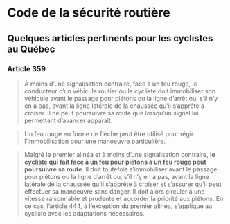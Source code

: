 # Code de la sécurité routière

## Quelques articles pertinents pour les cyclistes au Québec


### **Article 359**

>  À moins d’une signalisation contraire, face à un feu rouge, le conducteur d’un véhicule routier ou le cycliste doit immobiliser son véhicule avant le passage pour piétons ou la ligne d’arrêt ou, s’il n’y en a pas, avant la ligne latérale de la chaussée qu’il s’apprête à croiser. Il ne peut poursuivre sa route que lorsqu’un signal lui permettant d’avancer apparaît.

> Un feu rouge en forme de flèche peut être utilisé pour régir l’immobilisation pour une manoeuvre particulière.

> Malgré le premier alinéa et à moins d’une signalisation contraire, **le cycliste qui fait face à un feu pour piétons à un feu rouge peut poursuivre sa route**. Il doit toutefois s’immobiliser avant le passage pour piétons ou la ligne d’arrêt ou, s’il n’y en a pas, avant la ligne latérale de la chaussée qu’il s’apprête à croiser et s’assurer qu’il peut effectuer sa manoeuvre sans danger. Il doit alors circuler à une vitesse raisonnable et prudente et accorder la priorité aux piétons. En ce cas, l’article 444, à l’exception du premier alinéa, s’applique au cycliste avec les adaptations nécessaires.
